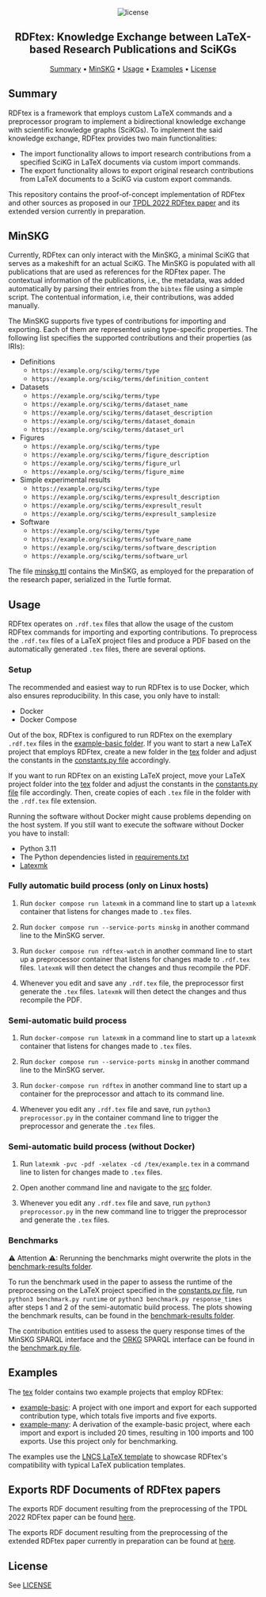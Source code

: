 <p align="center">
    <img src="https://img.shields.io/badge/License-GPLv3-blue.svg" alt="license">
    <br>
</p>
    
<h2 align="center">RDFtex: Knowledge Exchange between LaTeX-based Research Publications and SciKGs</h2>

<p align="center">
    <a href="#summary">Summary</a>
    •
    <a href="#minskg">MinSKG</a>
    •
    <a href="#usage">Usage</a>
    •
    <a href="#examples">Examples</a>
    •
    <a href="#license">License</a>
</p>

## Summary

RDFtex is a framework that employs custom LaTeX commands and a preprocessor program to implement a bidirectional knowledge exchange with scientific knowledge graphs (SciKGs). To implement the said knowledge exchange, RDFtex provides two main functionalities:

- The import functionality allows to import research contributions from a specified SciKG in LaTeX documents via custom import commands.
- The export functionality allows to export original research contributions from LaTeX documents to a SciKG via custom export commands.

This repository contains the proof-of-concept implementation of RDFtex and other sources as proposed in our [TPDL 2022 RDFtex paper](https://link.springer.com/chapter/10.1007/978-3-031-16802-4_3) and its extended version currently in preparation.

## MinSKG

Currently, RDFtex can only interact with the MinSKG, a minimal SciKG that serves as a makeshift for an actual SciKG. The MinSKG is populated with all publications that are used as references for the RDFtex paper. The contextual information of the publications, i.e., the metadata, was added automatically by parsing their entries from the `bibtex` file using a simple script. The contentual information, i.e, their contributions, was added manually.

The MinSKG supports five types of contributions for importing and exporting. Each of them are represented using type-specific properties. The following list specifies the supported contributions and their properties (as IRIs):

- Definitions
  - `https://example.org/scikg/terms/type`
  - `https://example.org/scikg/terms/definition_content`
- Datasets
  - `https://example.org/scikg/terms/type`
  - `https://example.org/scikg/terms/dataset_name`
  - `https://example.org/scikg/terms/dataset_description`
  - `https://example.org/scikg/terms/dataset_domain`
  - `https://example.org/scikg/terms/dataset_url`
- Figures
  - `https://example.org/scikg/terms/type`
  - `https://example.org/scikg/terms/figure_description`
  - `https://example.org/scikg/terms/figure_url`
  - `https://example.org/scikg/terms/figure_mime`
- Simple experimental results
  - `https://example.org/scikg/terms/type`
  - `https://example.org/scikg/terms/expresult_description`
  - `https://example.org/scikg/terms/expresult_result`
  - `https://example.org/scikg/terms/expresult_samplesize`
- Software
  - `https://example.org/scikg/terms/type`
  - `https://example.org/scikg/terms/software_name`
  - `https://example.org/scikg/terms/software_description`
  - `https://example.org/scikg/terms/software_url`

The file [minskg.ttl](./src/minskg.ttl) contains the MinSKG, as employed for the preparation of the research paper, serialized in the Turtle format.

## Usage

RDFtex operates on `.rdf.tex` files that allow the usage of the custom RDFtex commands for importing and exporting contributions. To preprocess the `.rdf.tex` files of a LaTeX project files and produce a PDF based on the automatically generated `.tex` files, there are several options.

### Setup

The recommended and easiest way to run RDFtex is to use Docker, which also ensures reproducibility. In this case, you only have to install:

- Docker
- Docker Compose

Out of the box, RDFtex is configured to run RDFtex on the exemplary `.rdf.tex` files in the [example-basic folder](./tex/example-basic/). If you want to start a new LaTeX project that employs RDFtex, create a new folder in the [tex](./tex/) folder and adjust the constants in the [constants.py file](./src/constants.py) accordingly.

If you want to run RDFtex on an existing LaTeX project, move your LaTeX project folder into the [tex](./tex/) folder and adjust the constants in the [constants.py file](./src/constants.py) file accordingly. Then, create copies of each `.tex` file in the folder with the `.rdf.tex` file extension.

Running the software without Docker might cause problems depending on the host system. If you still want to execute the software without Docker you have to install:

- Python 3.11
- The Python dependencies listed in [requirements.txt](./src/requirements.txt)
- [Latexmk](https://mg.readthedocs.io/latexmk.html)

### Fully automatic build process (only on Linux hosts)

1. Run `docker compose run latexmk` in a command line to start up a `latexmk` container that listens for changes made to `.tex` files.

2. Run `docker compose run --service-ports minskg` in another command line to the MinSKG server.

3. Run `docker compose run rdftex-watch` in another command line to start up a preprocessor container that listens for changes made to `.rdf.tex` files. `latexmk` will then detect the changes and thus recompile the PDF.

4. Whenever you edit and save any `.rdf.tex` file, the preprocessor first generate the `.tex` files. `latexmk` will then detect the changes and thus recompile the PDF.

### Semi-automatic build process

1. Run `docker-compose run latexmk` in a command line to start up a `latexmk` container that listens for changes made to `.tex` files.

2. Run `docker compose run --service-ports minskg` in another command line to the MinSKG server.

3. Run `docker-compose run rdftex` in another command line to start up a container for the preprocessor and attach to its command line.

4. Whenever you edit any `.rdf.tex` file and save, run `python3 preprocessor.py` in the container command line to trigger the preprocessor and generate the `.tex` files.

### Semi-automatic build process (without Docker)

1. Run `latexmk -pvc -pdf -xelatex -cd /tex/example.tex` in a command line to listen for changes made to `.tex` files.

2. Open another command line and navigate to the [src](./src/) folder.

3. Whenever you edit any `.rdf.tex` file and save, run `python3 preprocessor.py` in the new command line to trigger the preprocessor and generate the `.tex` files.

### Benchmarks

⚠ Attention ⚠: Rerunning the benchmarks might overwrite the plots in the [benchmark-results folder](./src/benchmark-results/).

To run the benchmark used in the paper to assess the runtime of the preprocessing on the LaTeX project specified in the [constants.py file](./src/constants.py), run `python3 benchmark.py runtime` or `python3 benchmark.py response_times` after steps 1 and 2 of the semi-automatic build process. The plots showing the benchmark results, can be found in the [benchmark-results folder](./src/benchmark-results/).

The contribution entities used to assess the query response times of the MinSKG SPARQL interface and the [ORKG](https://orkg.org) SPARQL interface can be found in the [benchmark.py file](./src/benchmark.py).

## Examples

The [tex](./tex/) folder contains two example projects that employ RDFtex:

- [example-basic](./tex/example-basic/): A project with one import and export for each supported contribution type, which totals five imports and five exports.
- [example-many](./tex/example-many/): A derivation of the example-basic project, where each import and export is included 20 times, resulting in 100 imports and 100 exports. Use this project only for benchmarking.

The examples use the [LNCS LaTeX template](https://www.springer.com/gp/computer-science/lncs/conference-proceedings-guidelines) to showcase RDFtex's compatibility with typical LaTeX publication templates.

## Exports RDF Documents of RDFtex papers

The exports RDF document resulting from the preprocessing of the TPDL 2022 RDFtex paper can be found [here](./exports_tpdl22_rdftex_paper.ttl).

The exports RDF document resulting from the preprocessing of the extended RDFtex paper currently in preparation can be found at [here](./exports_extended_rdftex_paper.ttl).

## License

See [LICENSE](./LICENSE)
